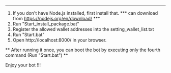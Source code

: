 
************************************************************************************************

1. If you don't have Node.js installed, first install that.
   *** can download from https://nodejs.org/en/download/ ***
2. Run "Start_install_package.bat"   
2. Register the allowed wallet addresses into the setting_wallet_list.txt
3. Run "Start.bat"
4. Open http://localhost:8000/ in your browser.

** After running it once, you can boot the bot by executing only the fourth command (Run "Start.bat") **

Enjoy your bot !!!




